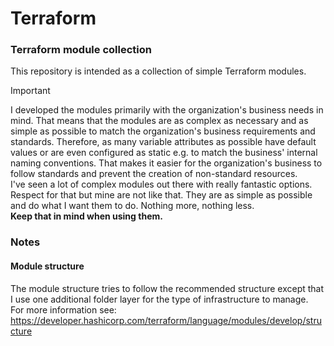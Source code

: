 # Terraform

### Terraform module collection

This repository is intended as a collection of simple Terraform modules.  

> [!IMPORTANT]
>I developed the modules primarily with the organization's business needs in mind. That means that the modules are as complex as necessary and as simple as possible to match the organization's business requirements and standards. Therefore, as many variable attributes as possible have default values or are even configured as static e.g. to match the business' internal naming conventions. That makes it easier for the organization's business to follow standards and prevent the creation of non-standard resources.  
>I've seen a lot of complex modules out there with really fantastic options. Respect for that but mine are not like that. They are as simple as possible and do what I want them to do. Nothing more, nothing less.  
>**Keep that in mind when using them.**  

### Notes

#### Module structure

The module structure tries to follow the recommended structure except that I use one additional folder layer for the type of infrastructure to manage.  
For more information see: https://developer.hashicorp.com/terraform/language/modules/develop/structure  